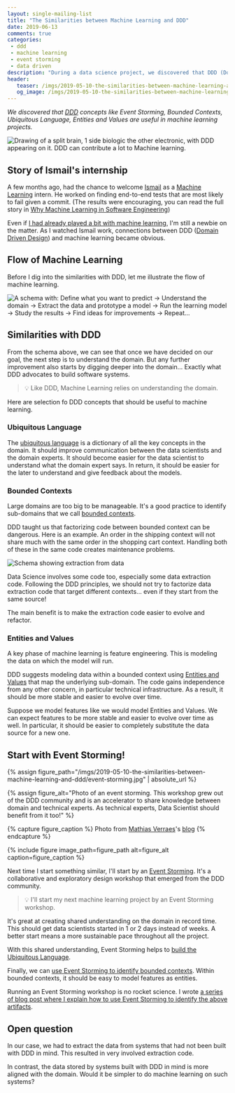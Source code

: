 ```yaml
---
layout: single-mailing-list
title: "The Similarities between Machine Learning and DDD"
date: 2019-06-13
comments: true
categories:
 - ddd
 - machine learning
 - event storming
 - data driven
description: "During a data science project, we discovered that DDD (Domain Driven Design) concepts are useful for machine learning. The Ubiquitous Language makes communication easier. Identifying Bounded Contexts, Entities and Values help with code evolvability. Event Storming gets things started quickly."
header:
   teaser: /imgs/2019-05-10-the-similarities-between-machine-learning-and-ddd/machine-learning-ddd-teaser.jpeg
   og_image: /imgs/2019-05-10-the-similarities-between-machine-learning-and-ddd/machine-learning-ddd-og.jpeg
---
```

_We discovered that [DDD](https://en.wikipedia.org/wiki/Domain-driven_design) concepts like Event Storming, Bounded Contexts, Ubiquitous Language, Entities and Values are useful in machine learning projects._

![Drawing of a split brain, 1 side biologic the other electronic, with DDD appearing on it. DDD can contribute a lot to Machine learning.]({{site.url}}/imgs/2019-05-10-the-similarities-between-machine-learning-and-ddd/machine-learning-ddd.jpeg)

## Story of Ismail's internship

A few months ago, had the chance to welcome [Ismail](https://twitter.com/ismailham91)  as a [Machine Learning](https://en.wikipedia.org/wiki/Machine_learning) intern. He worked on finding end-to-end tests that are most likely to fail given a commit. (The results were encouraging, you can read the full story in [Why Machine Learning in Software Engineering]({{site.url}}/why-machine-learning-in-software-engineering-1-a-world-of-experts/))

Even if [I had already played a bit with machine learning](/how-i-got-my-feet-wet-with-machine-learning-with-the-first-20-hours/), I'm still a newbie on the matter. As I watched Ismail work, connections between DDD ([Domain Driven Design](https://en.wikipedia.org/wiki/Domain-driven_design)) and machine learning became obvious.

## Flow of Machine Learning

Before I dig into the similarities with DDD, let me illustrate the flow of machine learning.

![A schema with: Define what you want to predict -> Understand the domain -> Extract the data and prototype a model -> Run the learning model -> Study the results -> Find ideas for improvements -> Repeat...]({{site.url}}/imgs/2019-05-10-the-similarities-between-machine-learning-and-ddd/machine-learning-flow.jpeg)

## Similarities with DDD

From the schema above, we can see that once we have decided on our goal, the next step is to understand the domain. But any further improvement also starts by digging deeper into the domain... Exactly what DDD advocates to build software systems.

> 💡 Like DDD, Machine Learning relies on understanding the domain.

Here are selection fo DDD concepts that should be useful to machine learning.

### Ubiquitous Language

The [ubiquitous language](https://martinfowler.com/bliki/UbiquitousLanguage.html) is a dictionary of all the key concepts in the domain. It should improve communication between the data scientists and the domain experts. It should become easier for the data scientist to understand what the domain expert says. In return, it should be easier for the later to understand and give feedback about the models.

### Bounded Contexts

Large domains are too big to be manageable. It's a good practice to identify sub-domains that we call [bounded contexts](https://martinfowler.com/bliki/BoundedContext.html).

DDD taught us that factorizing code between bounded context can be dangerous. Here is an example. An order in the shipping context will not share much with the same order in the shopping cart context. Handling both of these in the same code creates maintenance problems.

![Schema showing extraction from data]({{site.url}}/imgs/2019-05-10-the-similarities-between-machine-learning-and-ddd/extraction.png)

Data Science involves some code too, especially some data extraction code. Following the DDD principles, we should not try to factorize data extraction code that target different contexts... even if they start from the same source!

The main benefit is to make the extraction code easier to evolve and refactor.

### Entities and Values

A key phase of machine learning is feature engineering. This is modeling the data on which the model will run.

DDD suggests modeling data within a bounded context using [Entities and Values](https://en.wikipedia.org/wiki/Domain-driven_design#Building_blocks) that map the underlying sub-domain. The code gains independence from any other concern, in particular technical infrastructure. As a result, it should be more stable and easier to evolve over time.

Suppose we model features like we would model Entities and Values. We can expect features to be more stable and easier to evolve over time as well. In particular, it should be easier to completely substitute the data source for a new one.

## Start with Event Storming!

{% assign figure_path="/imgs/2019-05-10-the-similarities-between-machine-learning-and-ddd/event-storming.jpg" | absolute_url %}
    
{% assign figure_alt="Photo of an event storming. This workshop grew out of the DDD community and is an accelerator to share knowledge between domain and technical experts. As technical experts, Data Scientist should benefit from it too!" %}
    
{% capture figure_caption %}
Photo from [Mathias Verraes](https://twitter.com/mathiasverraes)'s [blog](http://verraes.net/2013/08/facilitating-event-storming/)
{% endcapture %}
    
{% include figure image_path=figure_path alt=figure_alt caption=figure_caption %}

Next time I start something similar, I'll start by an [Event Storming](https://www.eventstorming.com/). It's a collaborative and exploratory design workshop that emerged from the DDD community.

> 💡 I'll start my next machine learning project by an Event Storming workshop.

It's great at creating shared understanding on the domain in record time. This should get data scientists started in 1 or 2 days instead of weeks. A better start means a more sustainable pace throughout all the project.

With this shared understanding, Event Storming helps to [build the Ubiquitous Language](/5-views-to-capture-the-outputs-of-an-event-storming-workshop/).

Finally, we can [use Event Storming to identify bounded contexts](/drafting-a-functional-architecture-vision-with-ddd-event-storming-part-1/). Within bounded contexts, it should be easy to model features as entities.

Running an Event Storming workshop is no rocket science. I wrote [a series of blog post where I explain how to use Event Storming to identify the above artifacts](/misadventures-with-big-design-up-front/).

## Open question

In our case, we had to extract the data from systems that had not been built with DDD in mind. This resulted in very involved extraction code.

In contrast, the data stored by systems built with DDD in mind is more aligned with the domain. Would it be simpler to do machine learning on such systems?

